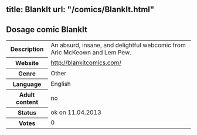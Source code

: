 title: BlankIt
url: "/comics/BlankIt.html"
---
Dosage comic BlankIt
-----------------------------------------

<table class="comicinfo">
<tr>
<th>Description</th><td>An absurd, insane, and delightful webcomic from Aric McKeown and Lem Pew.</td>
</tr>
<tr>
<th>Website</th><td><a href="http://blankitcomics.com/">http://blankitcomics.com/</a></td>
</tr>
<tr>
<th>Genre</th><td>Other</td>
</tr>
<tr>
<th>Language</th><td>English</td>
</tr>
<tr>
<th>Adult content</th><td>no</td>
</tr>
<tr>
<th>Status</th><td>ok on 11.04.2013</td>
</tr>
<tr>
<th>Votes</th><td>0</div></td>
</tr>
</table>
